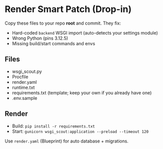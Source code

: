 # Render Smart Patch (Drop-in)

Copy these files to your repo **root** and commit. They fix:
- Hard-coded `backend` WSGI import (auto-detects your settings module)
- Wrong Python (pins 3.12.5)
- Missing build/start commands and envs

## Files
- wsgi_scout.py
- Procfile
- render.yaml
- runtime.txt
- requirements.txt (template; keep your own if you already have one)
- .env.sample

## Render
- Build: `pip install -r requirements.txt`
- Start: `gunicorn wsgi_scout:application --preload --timeout 120`

Use `render.yaml` (Blueprint) for auto database + migrations.
